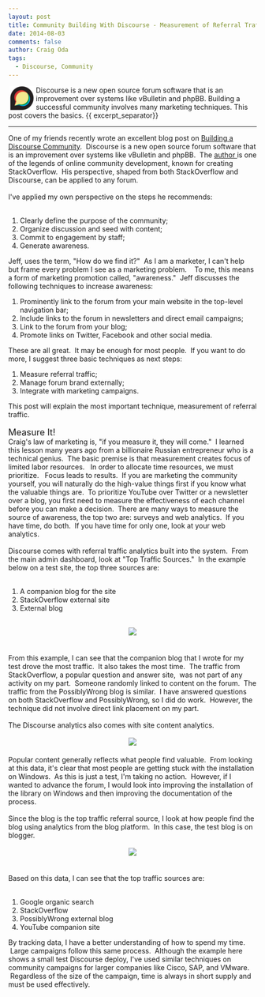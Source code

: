 ```yaml
---
layout: post
title: Community Building With Discourse - Measurement of Referral Traffic
date: 2014-08-03
comments: false
author: Craig Oda
tags:
  - Discourse, Community
---
```

<img src = "/img/blog/header/discourse.png" height = "50" hspace="3" align="left">
 Discourse is a new open source forum software that is an improvement over systems 
like vBulletin and phpBB. Building a successful community involves many marketing techniques.
This post covers the basics.
{{ excerpt_separator}}

---
One of my friends recently wrote an excellent blog post on <a href="http://blog.discourse.org/2014/08/building-a-discourse-community/" target="_blank">Building a Discourse Community</a>. &nbsp;Discourse is a new open source forum software that is an improvement over systems like vBulletin and phpBB. &nbsp;The <a href="http://blog.codinghorror.com/about-me/" target="_blank">author </a>is one of the legends of online community development, known for creating StackOverflow. &nbsp;His perspective, shaped from both StackOverflow and Discourse, can be applied to any forum.<br />
<br />
I've applied my own perspective on the steps he recommends:<br />
<br />
<ol>
<li>Clearly define the purpose of the community;</li>
<li>Organize discussion and seed with content;</li>
<li>Commit to engagement by staff;</li>
<li>Generate awareness.</li>
</ol>
<div>
Jeff, uses the term, "How do we find it?" &nbsp;As I am a marketer, I can't help but frame every problem I see as a marketing problem. &nbsp; &nbsp;To me, this means a form of marketing promotion called, "awareness." &nbsp;Jeff discusses the following techniques to increase awareness:</div>
<div>
<ol>
<li>Prominently link to the forum from your main website in the top-level navigation bar;</li>
<li>Include links to the forum in newsletters and direct email campaigns;</li>
<li>Link to the forum from your blog;</li>
<li>Promote links on Twitter, Facebook and other social media.</li>
</ol>
<div>
These are all great. &nbsp;It may be enough for most people. &nbsp;If you want to do more, I suggest three basic techniques as next steps:</div>
</div>
<div>
<ol>
<li>Measure referral traffic;</li>
<li>Manage forum brand externally;</li>
<li>Integrate with marketing campaigns.</li>
</ol>
<div>
This post will explain the most important technique, measurement of referral traffic.</div>
<div>
<br /></div>
<div>
<span style="font-size: large;">Measure It!</span></div>
</div>
<div>
Craig's law of marketing is, "if you measure it, they will come." &nbsp;I learned this lesson many years ago from a billionaire Russian entrepreneur who is a technical genius. &nbsp;The basic premise is that measurement creates focus of limited labor resources. &nbsp; In order to allocate time resources, we must prioritize. &nbsp; Focus leads to results. &nbsp;If you are marketing the community yourself, you will naturally do the high-value things first if you know what the valuable things are. &nbsp;To prioritize YouTube over Twitter or a newsletter over a blog, you first need to measure the effectiveness of each channel before you can make a decision. &nbsp;There are many ways to measure the source of awareness, the top two are: surveys and web analytics. &nbsp;If you have time, do both. &nbsp;If you have time for only one, look at your web analytics.</div>
<div>
<br /></div>
<div>
Discourse comes with referral traffic analytics built into the system. &nbsp;From the main admin dashboard, look at "Top Traffic Sources." &nbsp;In the example below on a test site, the top three sources are:</div>
<div>
<br /></div>
<div>
<ol>
<li>A companion blog for the site</li>
<li>StackOverflow external site</li>
<li>External blog</li>
</ol>
</div>
<div>
<br /></div>
<div class="separator" style="clear: both; text-align: center;">
<a href="http://2.bp.blogspot.com/-eKgrIhVqKf0/U95mOKu0_xI/AAAAAAAANK4/wjVrZYesMK0/s1600/discourse_referral.png" imageanchor="1" style="margin-left: 1em; margin-right: 1em;"><img border="0" src="http://2.bp.blogspot.com/-eKgrIhVqKf0/U95mOKu0_xI/AAAAAAAANK4/wjVrZYesMK0/s1600/discourse_referral.png" /></a></div>
<div>
<br /></div>
<div>
<br /></div>
<div>
From this example, I can see that the companion blog that I wrote for my test drove the most traffic. &nbsp;It also takes the most time. &nbsp;The traffic from StackOverflow, a popular question and answer site, &nbsp;was not part of any activity on my part. &nbsp;Someone randomly linked to content on the forum. &nbsp;The traffic from the PossiblyWrong blog is similar. &nbsp;I have answered questions on both StackOverflow and PossiblyWrong, so I did do work. &nbsp;However, the technique did not involve direct link placement on my part.</div>
<div>
<br /></div>
<div>
The Discourse analytics also comes with site content analytics.</div>
<div>
<br /></div>
<div class="separator" style="clear: both; text-align: center;">
<a href="http://1.bp.blogspot.com/-Sn8njJVG_RA/U95oNyaIb8I/AAAAAAAANLA/k4QOiUvIlPU/s1600/discourse_content.png" imageanchor="1" style="margin-left: 1em; margin-right: 1em;"><img border="0" src="http://1.bp.blogspot.com/-Sn8njJVG_RA/U95oNyaIb8I/AAAAAAAANLA/k4QOiUvIlPU/s1600/discourse_content.png" /></a></div>
<div class="separator" style="clear: both; text-align: center;">
<br /></div>
<div>
Popular content generally reflects what people find valuable. &nbsp;From looking at this data, it's clear that most people are getting stuck with the installation on Windows. &nbsp;As this is just a test, I'm taking no action. &nbsp;However, if I wanted to advance the forum, I would look into improving the installation of the library on Windows and then improving the documentation of the process. &nbsp;</div>
<div>
<br /></div>
<div>
Since the blog is the top traffic referral source, I look at how people find the blog using analytics from the blog platform. &nbsp;In this case, the test blog is on blogger.</div>
<div>
<br /></div>
<div class="separator" style="clear: both; text-align: center;">
<a href="http://3.bp.blogspot.com/-56gDSJC1mzU/U95qltIEhUI/AAAAAAAANLQ/ZDGmiTAdTso/s1600/blogger_stats.png" imageanchor="1" style="margin-left: 1em; margin-right: 1em;"><img border="0" src="http://3.bp.blogspot.com/-56gDSJC1mzU/U95qltIEhUI/AAAAAAAANLQ/ZDGmiTAdTso/s1600/blogger_stats.png" /></a></div>
<div class="separator" style="clear: both; text-align: center;">
<br /></div>
<div>
<br /></div>
<div>
Based on this data, I can see that the top traffic sources are:</div>
<div>
<br /></div>
<div>
<ol>
<li>Google organic search</li>
<li>StackOverflow</li>
<li>PossiblyWrong external blog</li>
<li>YouTube companion site</li>
</ol>
<div>
By tracking data, I have a better understanding of how to spend my time. &nbsp;Large campaigns follow this same process. &nbsp;Although the example here shows a small test Discourse deploy, I've used similar techniques on community campaigns for larger companies like Cisco, SAP, and VMware. &nbsp;Regardless of the size of the campaign, time is always in short supply and must be used effectively.</div>
</div>
<div>
<br /></div>
<div>
<br /></div>
<div>
<br /></div>
<div>
<br /></div>
<br />
<br />
<div>
<br /></div>
<br />
<br />